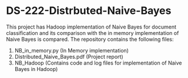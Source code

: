# DS-222-Distrbuted-Naive-Bayes

This project has Hadoop implementation of Naive Bayes for document classification and its comparison with the in memory implementation of Naive Bayes is compared. The repository contains the following files: </br>
1. NB_in_memory.py (In Memory implementation)</br>
2. Distributed_Naive_Bayes.pdf (Project report)</br>
3. NB_Hadoop (Contains code and log files for implementation of Naive Bayes in Hadoop)
